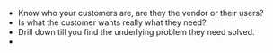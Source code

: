 * Know who your customers are, are they the vendor or their users?
* Is what the customer wants really what they need?
* Drill down till you find the underlying problem they need solved.
* 
